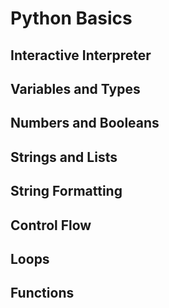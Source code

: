 # Python Basics
## Interactive Interpreter


## Variables and Types
## Numbers and Booleans
## Strings and Lists
## String Formatting
## Control Flow
## Loops
## Functions
